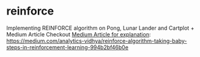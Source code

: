 # reinforce
Implementing REINFORCE algorithm on Pong, Lunar Lander and Cartplot + Medium Article
Checkout [Medium Article for explanation](https://medium.com/analytics-vidhya/reinforce-algorithm-taking-baby-steps-in-reinforcement-learning-994b2bf46b0e): https://medium.com/analytics-vidhya/reinforce-algorithm-taking-baby-steps-in-reinforcement-learning-994b2bf46b0e


